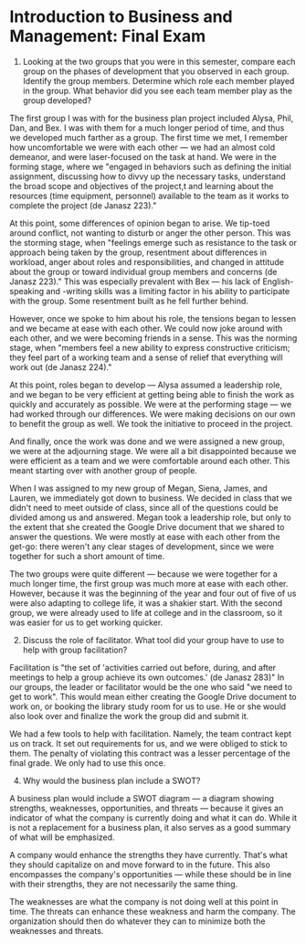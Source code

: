 # Introduction to Business and Management: Final Exam

1. Looking at the two groups that you were in this semester, compare each group on the phases of development that you observed in each group. Identify the group members. Determine which role each member played in the group. What behavior did you see each team member play as the group developed?

The first group I was with for the business plan project included Alysa, Phil, Dan, and Bex. I was with them for a much longer period of time, and thus we developed much farther as a group. The first time we met, I remember how uncomfortable we were with each other — we had an almost cold demeanor, and were laser-focused on the task at hand. We were in the forming stage, where we "engaged in behaviors such as defining the initial assignment, discussing how to divvy up the necessary tasks, understand the broad scope and objectives of the project,t and learning about the resources (time equipment, personnel) available to the team as it works to complete the project (de Janasz 223)."

At this point, some differences of opinion began to arise. We tip-toed around conflict, not wanting to disturb or anger the other person. This was the storming stage, when "feelings emerge such as resistance to the task or approach being taken by the group, resentment about differences in workload, anger about roles and responsibilities, and changed in attitude about the group or toward individual group members and concerns (de Janasz 223)." This was especially prevalent with Bex — his lack of English-speaking and -writing skills was a limiting factor in his ability to participate with the group. Some resentment built as he fell further behind.

However, once we spoke to him about his role, the tensions began to lessen and we became at ease with each other. We could now joke around with each other, and we were becoming friends in a sense. This was the norming stage, when "members feel a new ability to express constructive criticism; they feel part of a working team and a sense of relief that everything will work out (de Janasz 224)."

At this point, roles began to develop — Alysa assumed a leadership role, and we began to be very efficient at getting being able to finish the work as quickly and accurately as possible. We were at the performing stage — we had worked through our differences. We were making decisions on our own to benefit the group as well. We took the initiative to proceed in the project.

And finally, once the work was done and we were assigned a new group, we were at the adjourning stage. We were all a bit disappointed because we were efficient as a team and we were comfortable around each other. This meant starting over with another group of people.

When I was assigned to my new group of Megan, Siena, James, and Lauren, we immediately got down to business. We decided in class that we didn't need to meet outside of class, since all of the questions could be divided among us and answered. Megan took a leadership role, but only to the extent that she created the Google Drive document that we shared to answer the questions. We were mostly at ease with each other from the get-go: there weren't any clear stages of development, since we were together for such a short amount of time.

The two groups were quite different — because we were together for a much longer time, the first group was much more at ease with each other. However, because it was the beginning of the year and four out of five of us were also adapting to college life, it was a shakier start. With the second group, we were already used to life at college and in the classroom, so it was easier for us to get working quicker.

2. Discuss the role of facilitator. What tool did your group have to use to help with group facilitation?

Facilitation is "the set of 'activities carried out before, during, and after meetings to help a group achieve its own outcomes.' (de Janasz 283)" In our groups, the leader or facilitator would be the one who said "we need to get to work". This would mean either creating the Google Drive document to work on, or booking the library study room for us to use. He or she would also look over and finalize the work the group did and submit it.

We had a few tools to help with facilitation. Namely, the team contract kept us on track. It set out requirements for us, and we were obliged to stick to them. The penalty of violating this contract was a lesser percentage of the final grade. We only had to use this once.

4. Why would the business plan include a SWOT?

A business plan would include a SWOT diagram — a diagram showing strengths, weaknesses, opportunities, and threats — because it gives an indicator of what the company is currently doing and what it can do. While it is not a replacement for a business plan, it also serves as a good summary of what will be emphasized.

A company would enhance the strengths they have currently. That's what they should capitalize on and move forward to in the future. This also encompasses the company's opportunities — while these should be in line with their strengths, they are not necessarily the same thing.

The weaknesses are what the company is not doing well at this point in time. The threats can enhance these weakness and harm the company. The organization should then do whatever they can to minimize both the weaknesses and threats.